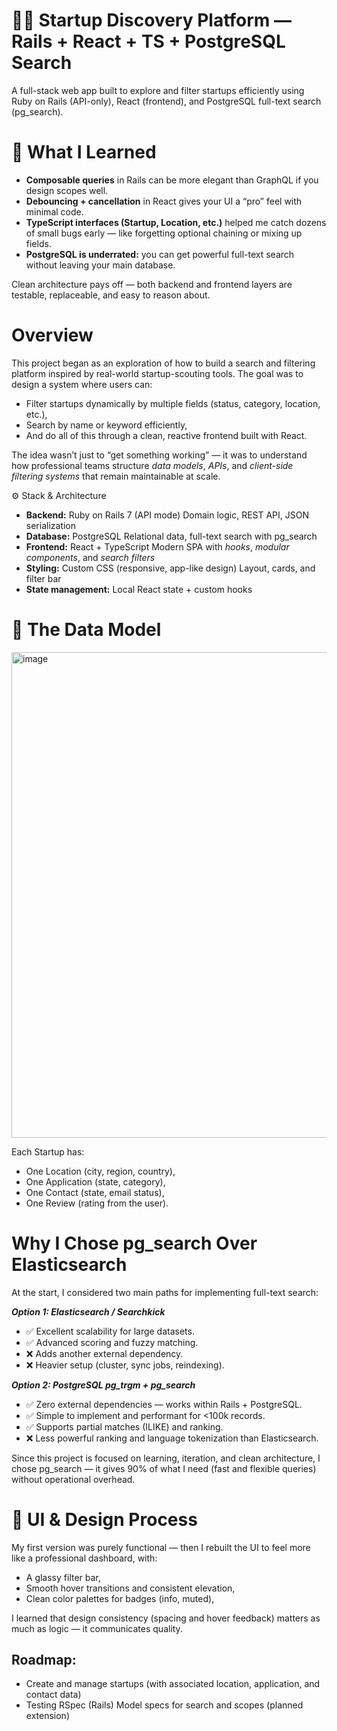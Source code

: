 # 🧑‍💻 Startup Discovery Platform — Rails + React + TS + PostgreSQL Search

A full-stack web app built to explore and filter startups efficiently using Ruby on Rails (API-only), React (frontend), and PostgreSQL full-text search (pg_search).

# 🧭 What I Learned

- **Composable queries** in Rails can be more elegant than GraphQL if you design scopes well.
- **Debouncing + cancellation** in React gives your UI a “pro” feel with minimal code.
- **TypeScript interfaces (Startup, Location, etc.)** helped me catch dozens of small bugs early — like forgetting optional chaining or mixing up fields.
- **PostgreSQL is underrated:** you can get powerful full-text search without leaving your main database.

Clean architecture pays off — both backend and frontend layers are testable, replaceable, and easy to reason about.

# Overview

This project began as an exploration of how to build a search and filtering platform inspired by real-world startup-scouting tools.
The goal was to design a system where users can:

- Filter startups dynamically by multiple fields (status, category, location, etc.),
- Search by name or keyword efficiently,
- And do all of this through a clean, reactive frontend built with React.

The idea wasn’t just to “get something working” — it was to understand how professional teams structure _data models_, _APIs_, and _client-side filtering systems_ that remain maintainable at scale.

⚙️ Stack & Architecture

- **Backend:** 	Ruby on Rails 7 (API mode) Domain logic, REST API, JSON serialization
- **Database:** PostgreSQL	Relational data, full-text search with pg_search
- **Frontend:**	React + TypeScript Modern SPA with _hooks_, _modular components_, and _search filters_
- **Styling:**	Custom CSS (responsive, app-like design) Layout, cards, and filter bar
- **State management:**	Local React state + custom hooks

# 🧰 The Data Model

<img width="1404" height="777" alt="image" src="https://github.com/user-attachments/assets/db763f2b-7421-4750-8168-3874ba0aafb8" />



Each Startup has:

- One Location (city, region, country),
- One Application (state, category),
- One Contact (state, email status),
- One Review (rating from the user).

# Why I Chose pg_search Over Elasticsearch

At the start, I considered two main paths for implementing full-text search:

**_Option 1: Elasticsearch / Searchkick_**

- ✅ Excellent scalability for large datasets.
- ✅ Advanced scoring and fuzzy matching.
- ❌ Adds another external dependency.
- ❌ Heavier setup (cluster, sync jobs, reindexing).

_**Option 2: PostgreSQL pg_trgm + pg_search**_

- ✅ Zero external dependencies — works within Rails + PostgreSQL.
- ✅ Simple to implement and performant for <100k records.
- ✅ Supports partial matches (ILIKE) and ranking.
- ❌ Less powerful ranking and language tokenization than Elasticsearch.

Since this project is focused on learning, iteration, and clean architecture, I chose pg_search — it gives 90% of what I need (fast and flexible queries) without operational overhead.

# 🎨 UI & Design Process

My first version was purely functional — then I rebuilt the UI to feel more like a professional dashboard, with:

- A glassy filter bar,
- Smooth hover transitions and consistent elevation,
- Clean color palettes for badges (info, muted),

I learned that design consistency (spacing and hover feedback) matters as much as logic — it communicates quality.

## Roadmap:

- Create and manage startups (with associated location, application, and contact data)
- Testing	RSpec (Rails)	Model specs for search and scopes (planned extension)
